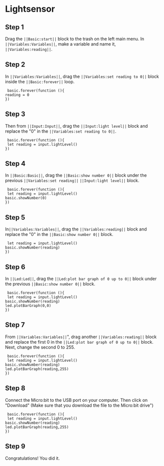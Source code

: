 # Lightsensor

## Step 1

Drag the ``||Basic:start||`` block to the trash on the left main menu. 
In ``||Variables:Variables||``, make a variable and name it, ``||Variables:reading||``. 

## Step 2

In ``||Variables:Variables||``, drag the ``||Variables:set reading to 0||`` block inside the ``||Basic:forever||`` loop. 

```blocks
 basic.forever(function (){
reading = 0
})
```

## Step 3
Then from ``||Input:Input||``, drag the ``||Input:light level||`` block and replace the "0" in the ``||Variables:set reading to 0||``.

```blocks
 basic.forever(function (){
 let reading = input.lightLevel()
})
```

## Step 4
In ``||Basic:Basic||``, drag the ``||Basic:show number 0||`` block under the previous ``||Variables:set reading||`` ``||Input:light level||`` block.
```blocks
 basic.forever(function (){
 let reading = input.lightLevel()
basic.showNumber(0)
})
```
## Step 5
In``||Variables:Variables||``, drag the ``||Variables:reading||`` block and replace the "0" in the  ``||Basic:show number 0||`` block.
```blocks
 let reading = input.lightLevel()
basic.showNumber(reading)
})
```

## Step 6
In ``||Led:Led||``, drag the ``||Led:plot bar graph of 0 up to 0||`` block under the previous ``||Basic:show number 0||`` block.
```blocks
 basic.forever(function (){
 let reading = input.lightLevel()
basic.showNumber(reading)
led.plotBarGraph(0,0)
})
```

## Step 7
From ``||Variables:Variables||``", drag another ``||Variables:reading||`` block and replace the first 0 in the ``||Led:plot bar graph of 0 up to 0||`` block. Next, change the second 0 to 255.
```blocks
 basic.forever(function (){
 let reading = input.lightLevel()
basic.showNumber(reading)
led.plotBarGraph(reading,255)
})
```
## Step 8
Connect the Micro:bit to the USB port on your computer. Then click on "Download" (Make sure that you download the file to the Micro:bit drive")
```blocks
 basic.forever(function (){
 let reading = input.lightLevel()
basic.showNumber(reading)
led.plotBarGraph(reading,255)
})
```
## Step 9

Congratulations! You did it.

<script src="https://makecode.com/gh-pages-embed.js"></script><script>makeCodeRender("{{ site.makecode.home_url }}", "{{ site.github.owner_name }}/{{ site.github.repository_name }}");</script>
